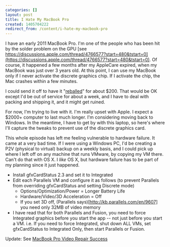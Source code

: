 ```yaml
---
categories: []
layout: post
title: I Hate My MacBook Pro
created: 1405704222
redirect_from: /content/i-hate-my-macbook-pro
---
```

I have an early 2011 MacBook Pro.  I'm one of the people who has been hit by the solder problem on the GPU [see https://discussions.apple.com/thread/4766577?start=480&tstart=0](https://discussions.apple.com/thread/4766577?start=480&tstart=0).  Of course, it happened a few months after my AppleCare expired, when my MacBook was just over 3 years old.  At this point, I can use my MacBook only if I never activate the discrete graphics chip.  If I activate the chip, the Mac crashes within a few minutes.

I could send it off to have it "[reballed](http://www.ps3specialist.com/macbook-pro-gpu-reballing-repair-service/)" for about $200.  That would be OK except I'd be out of service for about a week, and I have to deal with packing and shipping it, and it might get ruined.

For now, I'm trying to live with it. I'm really upset with Apple.  I expect a $2000+ computer to last much longer.  I'm considering moving back to Windows.  In the meantime, I have to get by with this laptop, so here's where I'll capture the tweaks to prevent use of the discrete graphics card.

This whole episode has left me feeling vulnerable to hardware failure.  It came at a very bad time.  If I were using a Windows PC, I'd be creating a P2V (physical to virtual) backup on a weekly basis, and I could pick up where I left off on any machine that runs VMware, by copying my VM there.  Can't do that with OS X.  I *like* OS X, but hardware failure has to be part of my planning since it just happened.

* Install gfxCardStatus 2.3 and set it to Integrated
* Edit each Parallels VM and configure it as follows (to prevent Parallels from overriding gfxCardStatus and setting Discrete mode)
    * Options/Optimization/Power = Longer Battery Life
    * Hardware/Video/3D Acceleration = Off
    * If you set 3D off, (Parallels says)[http://kb.parallels.com/en/9607] you need only 32MB  of video memory
* I have read that for both Parallels and Fusion, you need to force Integrated graphics before you start the app -- not just before you start a VM.  i.e. If you need to force Integrated, shut down ALL VMs, set gfxCardStatus to Integrated Only, then start Parallels or Fusion.

Update: See [MacBook Pro Video Repair Success](/content/macbook-pro-video-repair-success)
